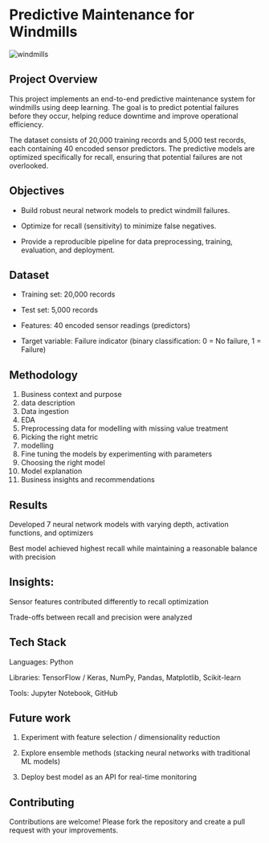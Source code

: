 # Predictive Maintenance for Windmills

![windmills](https://tse1.mm.bing.net/th/id/OIP.gL4nCJA7hD04IBVPlx4ipgHaEo?pid=Api&P=0&h=180)

## Project Overview

This project implements an end-to-end predictive maintenance system for windmills using deep learning. The goal is to predict potential failures before they occur, helping reduce downtime and improve operational efficiency.

The dataset consists of 20,000 training records and 5,000 test records, each containing 40 encoded sensor predictors. The predictive models are optimized specifically for recall, ensuring that potential failures are not overlooked.

## Objectives

- Build robust neural network models to predict windmill failures.

- Optimize for recall (sensitivity) to minimize false negatives.

- Provide a reproducible pipeline for data preprocessing, training, evaluation, and deployment.

## Dataset

- Training set: 20,000 records

- Test set: 5,000 records

- Features: 40 encoded sensor readings (predictors)

- Target variable: Failure indicator (binary classification: 0 = No failure, 1 = Failure)

## Methodology

1. Business context and purpose
2. data description
3. Data ingestion
4. EDA
5. Preprocessing data for modelling with missing value treatment
6. Picking the right metric
7. modelling
8. Fine tuning the models by experimenting with parameters
9. Choosing the right model
10. Model explanation
11. Business insights and recommendations

## Results

Developed 7 neural network models with varying depth, activation functions, and optimizers

Best model achieved highest recall while maintaining a reasonable balance with precision

## Insights:

Sensor features contributed differently to recall optimization

Trade-offs between recall and precision were analyzed

## Tech Stack

Languages: Python

Libraries: TensorFlow / Keras, NumPy, Pandas, Matplotlib, Scikit-learn

Tools: Jupyter Notebook, GitHub

## Future work

1. Experiment with feature selection / dimensionality reduction

2. Explore ensemble methods (stacking neural networks with traditional ML models)

3. Deploy best model as an API for real-time monitoring

## Contributing

Contributions are welcome! Please fork the repository and create a pull request with your improvements.
